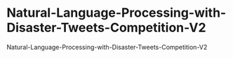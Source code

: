 # Natural-Language-Processing-with-Disaster-Tweets-Competition-V2
Natural-Language-Processing-with-Disaster-Tweets-Competition-V2
